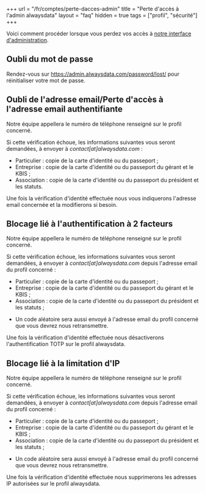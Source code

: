 +++
url = "/fr/comptes/perte-dacces-admin"
title = "Perte d'accès à l'admin alwaysdata"
layout = "faq"
hidden = true
tags = ["profil", "sécurité"]
+++

Voici comment procéder lorsque vous perdez vos accès à [notre interface d'administration](https://admin.alwaysdata.com).

## Oubli du mot de passe

Rendez-vous sur https://admin.alwaysdata.com/password/lost/ pour réinitialiser votre mot de passe.

## Oubli de l'adresse email/Perte d'accès à l'adresse email authentifiante

Notre équipe appellera le numéro de téléphone renseigné sur le profil concerné.

Si cette vérification échoue, les informations suivantes vous seront demandées, à envoyer à *contact[at]alwaysdata.com* :

* Particulier : copie de la carte d'identité ou du passeport ;
* Entreprise : copie de la carte d'identité ou du passeport du gérant et le KBIS ;
* Association : copie de la carte d'identité ou du passeport du président et les statuts.

Une fois la vérification d'identité effectuée nous vous indiquerons l'adresse email concernée et la modifierons si besoin.

## Blocage lié à l'authentification à 2 facteurs

Notre équipe appellera le numéro de téléphone renseigné sur le profil concerné.

Si cette vérification échoue, les informations suivantes vous seront demandées, à envoyer à *contact[at]alwaysdata.com* depuis l'adresse email du profil concerné :

* Particulier : copie de la carte d'identité ou du passeport ;
* Entreprise : copie de la carte d'identité ou du passeport du gérant et le KBIS ;
* Association : copie de la carte d'identité ou du passeport du président et les statuts ;
- Un code aléatoire sera aussi envoyé à l'adresse email du profil concerné que vous devrez nous retransmettre.

Une fois la vérification d'identité effectuée nous désactiverons l'authentification TOTP sur le profil alwaysdata.

## Blocage lié à la limitation d'IP

Notre équipe appellera le numéro de téléphone renseigné sur le profil concerné.

Si cette vérification échoue, les informations suivantes vous seront demandées, à envoyer à *contact[at]alwaysdata.com* depuis l'adresse email du profil concerné :

* Particulier : copie de la carte d'identité ou du passeport ;
* Entreprise : copie de la carte d'identité ou du passeport du gérant et le KBIS ;
* Association : copie de la carte d'identité ou du passeport du président et les statuts ;
- Un code aléatoire sera aussi envoyé à l'adresse email du profil concerné que vous devrez nous retransmettre.

Une fois la vérification d'identité effectuée nous supprimerons les adresses IP autorisées sur le profil alwaysdata.
